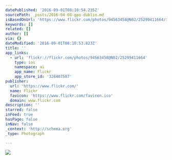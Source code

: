 ```yaml
---
datePublished: '2016-09-01T08:10:54.235Z'
sourcePath: _posts/2016-04-08-gpo-dublin.md
isBasedOnUrl: 'https://www.flickr.com/photos/94563458@N02/25299411664/in/dateposted/'
keywords: []
related: []
author: []
via: {}
dateModified: '2016-09-01T08:10:53.823Z'
title: ''
app_links:
  - url: 'flickr://flickr.com/photos/94563458@N02/25299411664'
    type: ios
    namespace: ai
    app_name: Flickr
    app_store_id: '328407587'
publisher:
  url: 'https://www.flickr.com/'
  name: Flickr
  favicon: 'https://www.flickr.com/favicon.ico'
  domain: www.flickr.com
description: ''
starred: false
inFeed: true
hasPage: false
inNav: false
_context: 'http://schema.org'
_type: Photograph

---
```

![](https://s3-us-west-2.amazonaws.com/the-grid-img/p/020ac27f2ed1e6f9eb21156d0f0fb93c831305d3.jpg)